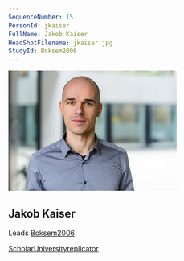 ```yaml
---
SequenceNumber: 15
PersonId: jkaiser
FullName: Jakob Kaiser
HeadShotFilename: jkaiser.jpg
StudyId: Boksem2006
---
```


![headshot of researcher](/assets/images/headshots/jkaiser.jpg "Jakob Kaiser")

## Jakob Kaiser


Leads [Boksem2006](/replications/Boksem2006)



[Scholar](https://scholar.google.com/citations?user=lSBrwo4AAAAJ&hl=en&oi=sra)[University](https://www.psy.uni-muenchen.de/expneurocog/people/lab-members/jakob_kaiser/index.html)[replicator]("replicator")